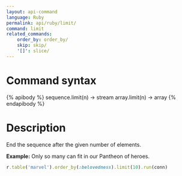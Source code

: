 ```yaml
---
layout: api-command
language: Ruby
permalink: api/ruby/limit/
command: limit
related_commands:
    order_by: order_by/
    skip: skip/
    '[]': slice/
---
```


# Command syntax #

{% apibody %}
sequence.limit(n) &rarr; stream
array.limit(n) &rarr; array
{% endapibody %}

# Description #


End the sequence after the given number of elements.

__Example:__ Only so many can fit in our Pantheon of heroes.

```rb
r.table('marvel').order_by(:belovedness).limit(10).run(conn)
```


